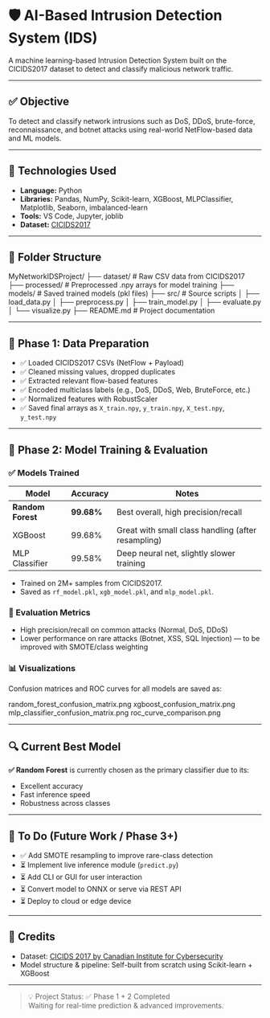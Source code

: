 # 🛡️ AI-Based Intrusion Detection System (IDS)

A machine learning-based Intrusion Detection System built on the CICIDS2017 dataset to detect and classify malicious network traffic.

---

## ✅ Objective

To detect and classify network intrusions such as DoS, DDoS, brute-force, reconnaissance, and botnet attacks using real-world NetFlow-based data and ML models.

---

## 🧠 Technologies Used

- **Language:** Python
- **Libraries:** Pandas, NumPy, Scikit-learn, XGBoost, MLPClassifier, Matplotlib, Seaborn, imbalanced-learn
- **Tools:** VS Code, Jupyter, joblib
- **Dataset:** [CICIDS2017](https://www.unb.ca/cic/datasets/ids-2017.html)

---

## 📁 Folder Structure

MyNetworkIDSProject/
├── dataset/ # Raw CSV data from CICIDS2017
├── processed/ # Preprocessed .npy arrays for model training
├── models/ # Saved trained models (pkl files)
├── src/ # Source scripts
│ ├── load_data.py
│ ├── preprocess.py
│ ├── train_model.py
│ ├── evaluate.py
│ └── visualize.py
├── README.md # Project documentation

---

## 🧪 Phase 1: Data Preparation

- ✅ Loaded CICIDS2017 CSVs (NetFlow + Payload)
- ✅ Cleaned missing values, dropped duplicates
- ✅ Extracted relevant flow-based features
- ✅ Encoded multiclass labels (e.g., DoS, DDoS, Web, BruteForce, etc.)
- ✅ Normalized features with RobustScaler
- ✅ Saved final arrays as `X_train.npy`, `y_train.npy`, `X_test.npy`, `y_test.npy`

---

## 🤖 Phase 2: Model Training & Evaluation

### ✅ Models Trained

| Model             | Accuracy   | Notes                                              |
| ----------------- | ---------- | -------------------------------------------------- |
| **Random Forest** | **99.68%** | Best overall, high precision/recall                |
| XGBoost           | 99.68%     | Great with small class handling (after resampling) |
| MLP Classifier    | 99.58%     | Deep neural net, slightly slower training          |

- Trained on 2M+ samples from CICIDS2017.
- Saved as `rf_model.pkl`, `xgb_model.pkl`, and `mlp_model.pkl`.

### 🧪 Evaluation Metrics

- High precision/recall on common attacks (Normal, DoS, DDoS)
- Lower performance on rare attacks (Botnet, XSS, SQL Injection) — to be improved with SMOTE/class weighting

### 📊 Visualizations

Confusion matrices and ROC curves for all models are saved as:

random_forest_confusion_matrix.png
xgboost_confusion_matrix.png
mlp_classifier_confusion_matrix.png
roc_curve_comparison.png

---

## 🔍 Current Best Model

**✅ Random Forest** is currently chosen as the primary classifier due to its:

- Excellent accuracy
- Fast inference speed
- Robustness across classes

---

## 🚧 To Do (Future Work / Phase 3+)

- ✅ Add SMOTE resampling to improve rare-class detection
- ⏳ Implement live inference module (`predict.py`)
- ⏳ Add CLI or GUI for user interaction
- ⏳ Convert model to ONNX or serve via REST API
- ⏳ Deploy to cloud or edge device

---

## 📌 Credits

- Dataset: [CICIDS 2017 by Canadian Institute for Cybersecurity](https://www.unb.ca/cic/datasets/ids-2017.html)
- Model structure & pipeline: Self-built from scratch using Scikit-learn + XGBoost

---

> 💡 Project Status: ✅ Phase 1 + 2 Completed  
> Waiting for real-time prediction & advanced improvements.
